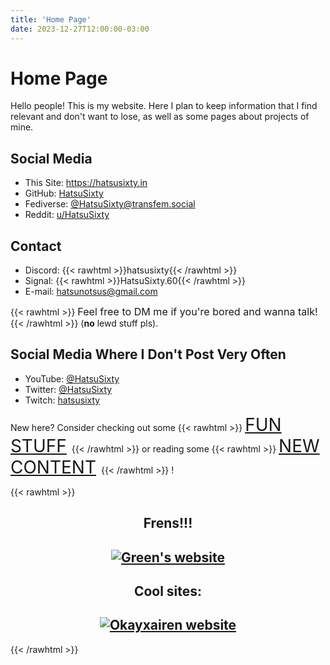 ```yaml
---
title: 'Home Page'
date: 2023-12-27T12:00:00-03:00
---
```


# Home Page

Hello people! This is my website. Here I plan to keep information that I find relevant and don't want to lose, as well as some pages about projects of mine.

## Social Media

- This Site: <https://hatsusixty.in>
- GitHub: [HatsuSixty](https://github.com/HatsuSixty)
- Fediverse: [@HatsuSixty@transfem.social](https://transfem.social/@HatsuSixty)
- Reddit: [u/HatsuSixty](https://reddit.com/u/HatsuSixty)

## Contact

<!-- Link color is defined in the currently used theme! -->
- Discord: {{< rawhtml >}}<span style="color:var(--link-color)">hatsusixty</span>{{< /rawhtml >}}
- Signal: {{< rawhtml >}}<span style="color:var(--link-color)">HatsuSixty.60</span>{{< /rawhtml >}}
- E-mail: [hatsunotsus@gmail.com](mailto:hatsunotsus@gmail.com)

{{< rawhtml >}}
<span style="font-size:1.15em;color:var(--rly-hard-to-ignore)">
  Feel free to DM me if you're bored and wanna talk!
</span>
{{< /rawhtml >}} (**no** lewd stuff pls).

## Social Media Where I Don't Post Very Often

- YouTube: [@HatsuSixty](https://youtube.com/@HatsuSixty)
- Twitter: [@HatsuSixty](https://x.com/HatsuSixty)
- Twitch: [hatsusixty](https://www.twitch.tv/hatsusixty)

New here? Consider checking out some
{{< rawhtml >}}
<span style="font-size:2em;color:var(--rly-hard-to-ignore)">
  <a href='{{< relref "fun_stuff/" >}}'>FUN STUFF</a>
</span>
{{< /rawhtml >}}
or reading some
{{< rawhtml >}}
<span style="font-size:2em;color:var(--rly-hard-to-ignore)">
  <a href='{{< relref "new_content.md" >}}'>NEW CONTENT</a>
</span>
{{< /rawhtml >}}
!

{{< rawhtml >}}

<div style="text-align:center">
  <h2>Frens!!!<h2>
  <a href="https://brightgreendandelions.neocities.org/">
    <img src="/buttons/othersites/brightgreendandelions.png" alt="Green's website">
  </a>
</div>

<div style="text-align:center">
  <h2>Cool sites:<h2>
  <a href="https://okayxairen.neocities.org/">
    <img src="/buttons/othersites/okayxairen.gif" alt="Okayxairen website">
  </a>
</div>

{{< /rawhtml >}}
